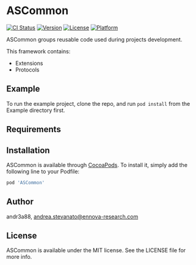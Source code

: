 # ASCommon

[![CI Status](http://img.shields.io/travis/andr3a88/ASCommon.svg?style=flat)](https://travis-ci.org/andr3a88/ASCommon)
[![Version](https://img.shields.io/cocoapods/v/ASCommon.svg?style=flat)](http://cocoapods.org/pods/ASCommon)
[![License](https://img.shields.io/cocoapods/l/ASCommon.svg?style=flat)](http://cocoapods.org/pods/ASCommon)
[![Platform](https://img.shields.io/cocoapods/p/ASCommon.svg?style=flat)](http://cocoapods.org/pods/ASCommon)

ASCommon groups reusable code used during projects development.

This framework contains:
+ Extensions
+ Protocols


## Example

To run the example project, clone the repo, and run `pod install` from the Example directory first.

## Requirements

## Installation

ASCommon is available through [CocoaPods](http://cocoapods.org). To install
it, simply add the following line to your Podfile:

```ruby
pod 'ASCommon'
```

## Author

andr3a88, andrea.stevanato@ennova-research.com

## License

ASCommon is available under the MIT license. See the LICENSE file for more info.
